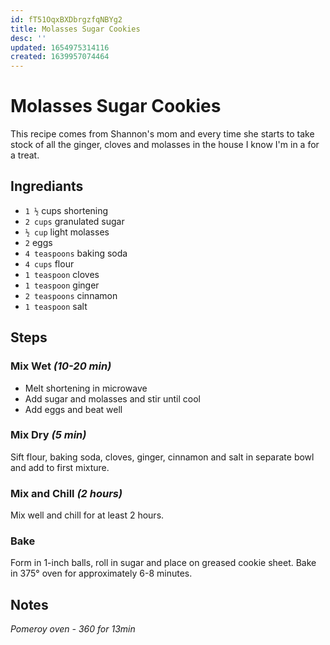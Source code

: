 ```yaml
---
id: fT51OqxBXDbrgzfqNBYg2
title: Molasses Sugar Cookies
desc: ''
updated: 1654975314116
created: 1639957074464
---
```


# Molasses Sugar Cookies

This recipe comes from Shannon's mom and every time she starts to take stock of all the ginger, cloves and molasses in the house I know I'm in a for a treat.

## Ingrediants

- `1 ½` cups shortening
- `2 cups` granulated sugar
- `½ cup` light molasses
- `2` eggs
- `4 teaspoons` baking soda
- `4 cups` flour
- `1 teaspoon` cloves
- `1 teaspoon` ginger
- `2 teaspoons` cinnamon
- `1 teaspoon` salt

## Steps

### Mix Wet _(10-20 min)_

- Melt shortening in microwave
- Add sugar and molasses and stir until cool
- Add eggs and beat well

### Mix Dry _(5 min)_

Sift flour, baking soda, cloves, ginger, cinnamon and salt in separate bowl and add to first mixture.

### Mix and Chill _(2 hours)_

Mix well and chill for at least 2 hours.

### Bake

Form in 1-inch balls, roll in sugar and place on greased cookie sheet. Bake in 375° oven for approximately 6-8 minutes.

## Notes

_Pomeroy oven - 360 for 13min_
